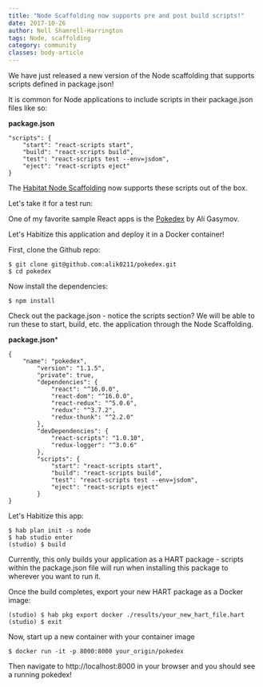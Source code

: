 ```yaml
---
title: "Node Scaffolding now supports pre and post build scripts!"
date: 2017-10-26
author: Nell Shamrell-Harrington
tags: Node, scaffolding
category: community
classes: body-article
---
```


We have just released a new version of the Node scaffolding that supports scripts defined in package.json!

It is common for Node applications to include scripts in their package.json files like so:

**package.json**

```
"scripts": {
	"start": "react-scripts start",
	"build": "react-scripts build",
	"test": "react-scripts test --env=jsdom",
	"eject": "react-scripts eject"
}
```

The [Habitat Node Scaffolding](https://github.com/habitat-sh/core-plans/tree/master/scaffolding-node) now supports these scripts out of the box.

Let's take it for a test run:

One of my favorite sample React apps is the [Pokedex](https://alik0211.ru/pokedex/) by Ali Gasymov.

Let's Habitize this application and deploy it in a Docker container!

First, clone the Github repo:

```console
$ git clone git@github.com:alik0211/pokedex.git
$ cd pokedex
```

Now install the dependencies:

```console
$ npm install
```

Check out the package.json - notice the scripts section? We will be able to run these to start, build, etc. the application through the Node Scaffolding.

**package.json***

```
{
	"name": "pokedex",
		"version": "1.1.5",
		"private": true,
		"dependencies": {
			"react": "^16.0.0",
			"react-dom": "^16.0.0",
			"react-redux": "^5.0.6",
			"redux": "^3.7.2",
			"redux-thunk": "^2.2.0"
		},
		"devDependencies": {
			"react-scripts": "1.0.10",
			"redux-logger": "^3.0.6"
		},
		"scripts": {
			"start": "react-scripts start",
			"build": "react-scripts build",
			"test": "react-scripts test --env=jsdom",
			"eject": "react-scripts eject"
		}
}
```


Let's Habitize this app:

```
$ hab plan init -s node
$ hab studio enter
(studio) $ build
```

Currently, this only builds your application as a HART package - scripts within the package.json file will run when installing this package to wherever you want to run it.

Once the build completes, export your new HART package as a Docker image:

```console
(studio) $ hab pkg export docker ./results/your_new_hart_file.hart
(studio) $ exit
```

Now, start up a new container with your container image

```console
$ docker run -it -p 8000:8000 your_origin/pokedex
```

Then navigate to http://localhost:8000 in your browser and you should see a running pokedex!
